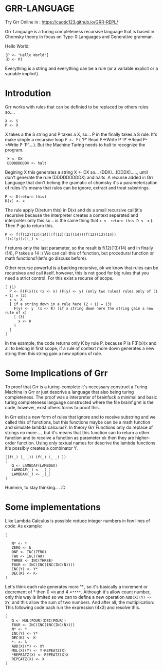 # GRR-LANGUAGE

Try Grr Online in : https://caotic123.github.io/GRR-REPL/

Grr Language is a turing completeness recursive language that is based in Chomsky theory in focus on Type-0 Languages and Generative grammar.

Hello World:

```
[P <- "Hello World"]
[Ώ <- P]
```

Everything is a string and everything can be a rule (or a variable explicit or a variable implicit).

# Introdution

Grr works with rules that can be definied to be replaced by others rules so....

```
X <- S
P <- X
```

X takes a the S string and P takes a X, so... P in the finally takes a S rule. It's make simple a recursive loop ```P <- P```
( 'P' Read P->Write P 'P'->Read P->Write P 'P'....). But the Machine Turing needs to halt to recognize the program.

```
 X <- DX
 DDDDDDDDDX <- halt
```

Begining X this generates a string X <- DX so... (DDX)...(DDDX)....., until don't generate the rule (DDDDDDDDDX) and halts.
A recurse added in Grr Language that don't belong the gramatic of chomsky it's a parameterization of rules it's means that rules can be ignore, extract and treat substrings.

```
P <- D(return this)
D(x) <- x
```

The rule apply D(return this) in D(x) and do a small recursive call(it's recursive because the interpreter creates a context separated and interpreter only this so... is the same thing that ```x <- return this D <- x``` ). Then P go to return this.

```
P <- f(f(12)(13)(14))(f(12)(13)(14))(f(12)(13)(14))
f(x)(y)(z)(_) <- _
```

f returns only the last parameter, so the result is f(12)(13)(14) and in finally (14), P takes a 14 :)
We can call this of function, but procedural function or math functions?(let's go discuss before).

Other recurse powerful is a backing recursive, ok we know that rules can be recursives and call itself, however, this is not good for big rules that you need a strict control. For this exist a recurse of scope.

```
[ (1)
  P <- F(F(x))x (x <- λ) (F(y) <- y) (only two rules) rules only of (1 + 1) = (2)
  x <- λ 
  [ if a string down in a rule here (2 + 1) = (3)
    F(y) <- y  (x <- K) (if a string down here the string gain a new rule of x)
    [ (3) 
      x <- K
    ]
  ]
]
```

In the example, the code returns only K by rule P, because P is F(F(x))x and all to belong in first scope, if a rule of context more down generates a new string then this string gain a new options of rule.

# Some Implications of Grr

To proof that Grr is a turing-complete it's necessary construct a Turing Machine in Grr or just descrive a language that also being turing completeness. The proof was a interpreter of brainfuck a minimal and basic turing completeness language constructed where the file brainf.gmt is the code, however, exist others forms to proof this.

In Grr exist a new form of rules that ignore and to receive substring and we called this of functions, but this functions maybe can be a math function and simulate lambda calculus?. In theory Grr Functions only do replace of strings no more...., but it's means that this function can to return a other function and to receive a function as parameter ok then they are higher-order function. Using only textual names for descrive the lambda functions it's possibly creates a combinator Y.

```
((f(_) (_ _)) (f(_) (_ _) ))
[
   Ώ <- LAMBDAF(LAMBDAX)
   LAMBDAF(_) <- _(_)
   LAMBDAX(_) <- _(_)
]
```

Hummm, to stay thinking.... :D

# Some implementations
 
Like Lambda Calculus is possible reduce integer numbers in few lines of code:
As example:

```
[

   N* <- *
   ZERO <- N
   ONE <- INC(ZERO)
   TWO <- INC(TWO)
   THREE <- INC(THREE)
   FOUR <- INC(INC(INC(INC(N))))
   INC(Y) <- Y*
   DEC(K) <- K-
]
```
Let's think each rule generates more '*', so it's basically a increment or decrement of * then 0 =```N``` and 4 =```****```.
Although it's allow count number, only this way is limited so we can to define a new operation ```ADD(X)(Y) <- XY```, and this allow the sum of two numbers. And after all, the multiplication:
This following code back run the expression (4x3) and resolve this.

```
[
   Ώ <- MUL(FOUR)(DEC(FOUR))
   FOUR <- INC(INC(INC(INC(N))))
   N* <- *
   INC(Y) <- Y*
   DEC(K) <- K-
   *- <- λ
   ADD(X)(Y) <- XY
   MUL(X)(Y) <- Y-REPEATZ(X)
   *REPEATZ(X) <- REPEATZ(X)X
   REPEATZ(X) <- X  
]
```
